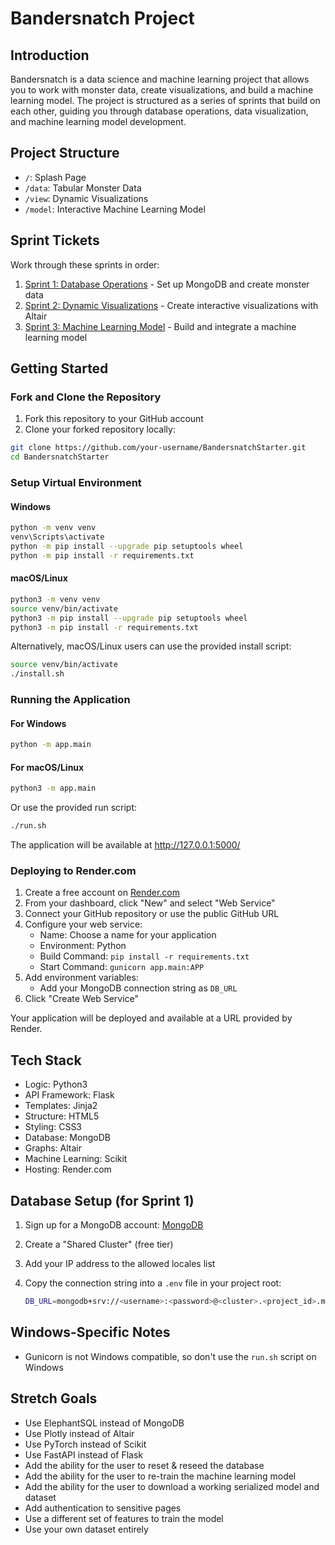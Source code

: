 # Bandersnatch Project

## Introduction

Bandersnatch is a data science and machine learning project that allows you to work with monster data, create visualizations, and build a machine learning model. The project is structured as a series of sprints that build on each other, guiding you through database operations, data visualization, and machine learning model development.

## Project Structure

- `/`: Splash Page
- `/data`: Tabular Monster Data
- `/view`: Dynamic Visualizations
- `/model`: Interactive Machine Learning Model

## Sprint Tickets

Work through these sprints in order:

1. [Sprint 1: Database Operations](tickets/firstTicket.md) - Set up MongoDB and create monster data
2. [Sprint 2: Dynamic Visualizations](tickets/secondTicket.md) - Create interactive visualizations with Altair
3. [Sprint 3: Machine Learning Model](tickets/thirdTicket.md) - Build and integrate a machine learning model

## Getting Started

### Fork and Clone the Repository

1. Fork this repository to your GitHub account
2. Clone your forked repository locally:

```bash
git clone https://github.com/your-username/BandersnatchStarter.git
cd BandersnatchStarter
```

### Setup Virtual Environment

#### Windows

```bash
python -m venv venv
venv\Scripts\activate
python -m pip install --upgrade pip setuptools wheel
python -m pip install -r requirements.txt
```

#### macOS/Linux

```bash
python3 -m venv venv
source venv/bin/activate
python3 -m pip install --upgrade pip setuptools wheel
python3 -m pip install -r requirements.txt
```

Alternatively, macOS/Linux users can use the provided install script:

```bash
source venv/bin/activate
./install.sh
```

### Running the Application

#### For Windows

```bash
python -m app.main
```

#### For macOS/Linux

```bash
python3 -m app.main
```

Or use the provided run script:

```bash
./run.sh
```

The application will be available at <http://127.0.0.1:5000/>

### Deploying to Render.com

1. Create a free account on [Render.com](https://render.com)
2. From your dashboard, click "New" and select "Web Service"
3. Connect your GitHub repository or use the public GitHub URL
4. Configure your web service:
   - Name: Choose a name for your application
   - Environment: Python
   - Build Command: `pip install -r requirements.txt`
   - Start Command: `gunicorn app.main:APP`
5. Add environment variables:
   - Add your MongoDB connection string as `DB_URL`
6. Click "Create Web Service"

Your application will be deployed and available at a URL provided by Render.

## Tech Stack

- Logic: Python3
- API Framework: Flask
- Templates: Jinja2
- Structure: HTML5
- Styling: CSS3
- Database: MongoDB
- Graphs: Altair
- Machine Learning: Scikit
- Hosting: Render.com

## Database Setup (for Sprint 1)

1. Sign up for a MongoDB account: [MongoDB](https://account.mongodb.com)
2. Create a "Shared Cluster" (free tier)
3. Add your IP address to the allowed locales list
4. Copy the connection string into a `.env` file in your project root:

   ```bash
   DB_URL=mongodb+srv://<username>:<password>@<cluster>.<project_id>.mongodb.net
   ```

## Windows-Specific Notes

- Gunicorn is not Windows compatible, so don't use the `run.sh` script on Windows

## Stretch Goals

- Use ElephantSQL instead of MongoDB
- Use Plotly instead of Altair
- Use PyTorch instead of Scikit
- Use FastAPI instead of Flask
- Add the ability for the user to reset & reseed the database
- Add the ability for the user to re-train the machine learning model
- Add the ability for the user to download a working serialized model and dataset
- Add authentication to sensitive pages
- Use a different set of features to train the model
- Use your own dataset entirely
